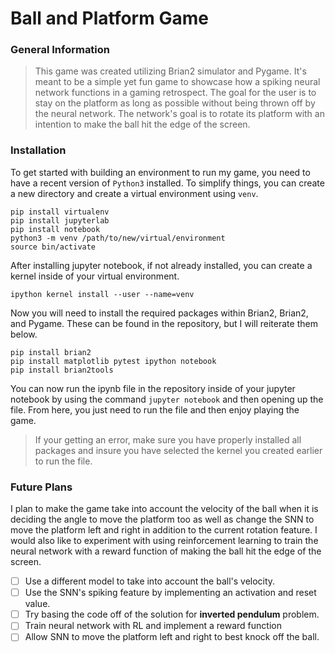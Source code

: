 # Ball and Platform Game

### General Information

> This game was created utilizing Brian2 simulator and Pygame. It's meant to be a simple yet fun game to showcase how a spiking neural network functions in a gaming retrospect. The goal for the user is to stay on the platform as long as possible without being thrown off by the neural network. The network's goal is to rotate its platform with an intention to make the ball hit the edge of the screen.

### Installation

To get started with building an environment to run my game, you need to have a recent version of `Python3` installed. To simplify things, you can create a new directory and create a virtual environment using `venv`.

```
pip install virtualenv
pip install jupyterlab
pip install notebook
python3 -m venv /path/to/new/virtual/environment
source bin/activate
```

After installing jupyter notebook, if not already installed, you can create a kernel inside of your virtual environment.

```
ipython kernel install --user --name=venv
```

Now you will need to install the required packages within Brian2, Brian2, and Pygame. These can be found in the repository, but I will reiterate them below.

```
pip install brian2
pip install matplotlib pytest ipython notebook
pip install brian2tools
```

You can now run the ipynb file in the repository inside of your jupyter notebook by using the command `jupyter notebook` and then opening up the file. From here, you just need to run the file and then enjoy playing the game.

> If your getting an error, make sure you have properly installed all packages and insure you have selected the kernel you created earlier to run the file.

### Future Plans

I plan to make the game take into account the velocity of the ball when it is deciding the angle to move the platform too as well as change the SNN to move the platform left and right in addition to the current rotation feature. I would also like to experiment with using reinforcement learning to train the neural network with a reward function of making the ball hit the edge of the screen.

- [ ] Use a different model to take into account the ball's velocity.
- [ ] Use the SNN's spiking feature by implementing an activation and reset value.
- [ ] Try basing the code off of the solution for **inverted pendulum** problem.
- [ ] Train neural network with RL and implement a reward function
- [ ] Allow SNN to move the platform left and right to best knock off the ball.
